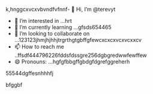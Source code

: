 k,hnggcxvcxvbvndfvfnnf- 👋 Hi, I’m @terevyt
- 👀 I’m interested in ...hrt
- 🌱 I’m currently learning ...gfsds654465
- 💞️ I’m looking to collaborate on ...123123jhmjhjhhjtrgrthgtgbffgfewcxcxcxvcxvcxxcv
- 📫 How to reach me ..ffsdf444796226fddsfdssgre256dgbgredwwfewffew
- 😄 Pronouns: ...hgfgfbbgffgbdgfdgrefggreherh
<!---4565werasdf4458dfg6262dsfgrerertjmhhsvf
terevyt/terevyt is a ✨ special ✨ repository because its `README.md` (this f63ile) appears on your GitHub p58rofigrede.vdsa4745dsgsdfdsferggrrg
You can click the Preview link to take a look at your changevxxxxs.р123465
--->55544dgffesnhhhfj
bfggbf
